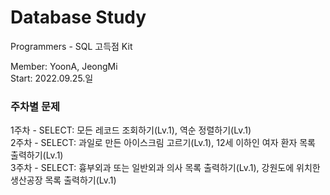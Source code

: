 # Database Study
Programmers - SQL 고득점 Kit  
  
Member: YoonA, JeongMi  
Start: 2022.09.25.일  
  
### 주차별 문제
1주차 - SELECT: 모든 레코드 조회하기(Lv.1), 역순 정렬하기(Lv.1)  
2주차 - SELECT: 과일로 만든 아이스크림 고르기(Lv.1), 12세 이하인 여자 환자 목록 출력하기(Lv.1)  
3주차 - SELECT: 흉부외과 또는 일반외과 의사 목록 출력하기(Lv.1), 강원도에 위치한 생산공장 목록 출력하기(Lv.1)  